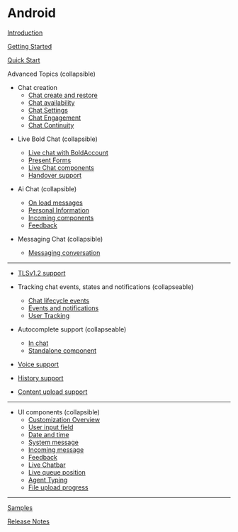 # Android

[Introduction](./IntroductionAndroid.md)

[Getting Started](./GettingStartedAndroid.md)

[Quick Start](./QuickStartAndroid.md)

Advanced Topics  (collapsible)

  - Chat creation
    - [Chat create and restore](./ChatRestoringAndroid.md)
    - [Chat availability](./android_chat_availability.md)
    - [Chat Settings](./ChatSettingsAndroid.md)
    - [Chat Engagement](./ChatEngagement.md)
    - [Chat Continuity](./ChatContinuation.md)
<!--   - [Account info provider](android-AccountInfoProvider)) -->

  - Live Bold Chat  (collapsible)
    - [Live chat with BoldAccount](./LiveBoldChatAdvanceAndroid.md)
    - [Present Forms](./PresentFormsAndroid.md) 
    - [Live Chat components](./Live-Components-android.md)
    - [Handover support](./HandoverAndroid.md)
    
  - Ai Chat  (collapsible)
    - [On load messages](./On-load-messages-injection-Android.md)
    - [Personal Information](./Personal_Information.md)
    - [Incoming components](./Incoming-component-Android.md)
    - [Feedback](./FeedbackAndroid.md)

  - Messaging Chat  (collapsible)
    - [Messaging conversation](./AsyncChatAdvanceAndroid.md)

---

  - [TLSv1.2 support](./Tlsv1.2Android.md) 

  - Tracking chat events, states and notifications  (collapseable)
    - [Chat lifecycle events](./ChatLifecycleEventsAndroid.md)
    - [Events and notifications](./Listeners-and-subscriptions-android.md)
    - [User Tracking](./UserTrackingAndroid.md)

  - Autocomplete support (collapseable)
    - [In chat](./Conversation-Autocomplete-android.md)
    - [Standalone component](./AutocompleteStandaloneAndroid.md)

  - [Voice support](./voice-to-voice-android.md)

  - [History support](./HistorySupportAndroid.md)
  - [Content upload support](./FileUploadAndroid.md)
 ---
  - UI components (collapsible)
    - [Customization Overview](./ChatCustomizationsAndroid.md)
    - [User input field](./UserInputFieldAndroid.md)
    - [Date and time](./DateAndTimeAndroid.md)
    - [System message](./SystemMessageAndroid.md)
    - [Incoming message](./IncomingMessageAndroiod.md)
    - [Feedback](./FeedbackAndroid.md)
    - [Live Chatbar](./LiveChatbarAndroid.md)
    - [Live queue position](./LiveQueuePositionAndroid.md)
    - [Agent Typing](./AgentTypingAndroid.md)
    - [File upload progress](./FileUploadAndroid.md#uicustom)
  
---

[Samples](https://github.com/bold360ai/bold360-mobile-samples-android)

[Release Notes](./ReleaseNotesAndroid.md)
